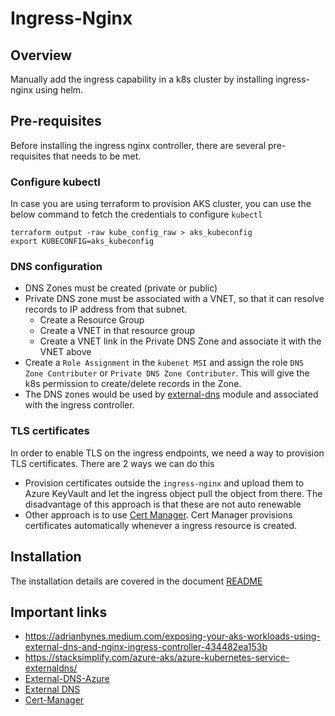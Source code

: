 # Ingress-Nginx

## Overview
Manually add the ingress capability in a k8s cluster by installing ingress-nginx using helm.

## Pre-requisites

Before installing the ingress nginx controller, there are several pre-requisites that needs to be met.

### Configure kubectl
In case you are using terraform to provision AKS cluster, you can use the below command to fetch the credentials to configure `kubectl`
```shell
terraform output -raw kube_config_raw > aks_kubeconfig
export KUBECONFIG=aks_kubeconfig
```
### DNS configuration
- DNS Zones must be created (private or public)
- Private DNS zone must be associated with a VNET, so that it can resolve records to IP address from that subnet.
  - Create a Resource Group
  - Create a VNET in that resource group
  - Create a VNET link in the Private DNS Zone and associate it with the VNET above
- Create a `Role Assignment` in the `kubenet MSI` and assign the role `DNS Zone Contributer` or `Private DNS Zone Contributer`. This will give the k8s permission to create/delete records in the Zone.
- The DNS zones would be used by [external-dns](https://github.com/kubernetes-sigs/external-dns/blob/master/docs/tutorials/azure-private-dns.md) module and associated with the ingress controller.

### TLS certificates
In order to enable TLS on the ingress endpoints, we need a way to provision TLS certificates. There are 2 ways we can do this
- Provision certificates outside the `ingress-nginx` and upload them to Azure KeyVault and let the ingress object pull the object from there. The disadvantage of this approach is that these are not auto renewable
- Other approach is to use [Cert Manager](./cert-manager/README.md). Cert Manager provisions certificates automatically whenever a ingress resource is created.

## Installation
The installation details are covered in the document [README](./multiple-ingress-controllers/README.md)

## Important links
- https://adrianhynes.medium.com/exposing-your-aks-workloads-using-external-dns-and-nginx-ingress-controller-434482ea153b
- https://stacksimplify.com/azure-aks/azure-kubernetes-service-externaldns/
- [External-DNS-Azure](https://github.com/kubernetes-sigs/external-dns/blob/master/docs/tutorials/azure-private-dns.md)
- [External DNS](https://github.com/kubernetes-sigs/external-dns)
- [Cert-Manager](https://cert-manager.io/docs/)
